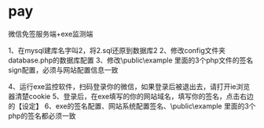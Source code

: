 # pay
微信免签服务端+exe监测端

1、在mysql建库名字叫2，将2.sql还原到数据库2
2、修改config文件夹database.php的数据库配置
3、修改\public\example 里面的3个php文件的签名sign配置，必须与网站配置信息一致

4、运行exe监控软件，扫码登录你的微信，如果登录后被退出去，请打开ie浏览器清楚cookie
5、登录后，在exe填写的你的网站域名，填写你的签名，点击右边的【设定】
6、exe的签名配置、网站系统配置签名、\public\example 里面的3个php的签名都必须一致
